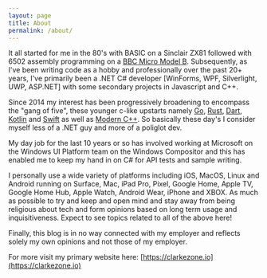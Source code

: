 ```yaml
---
layout: page
title: About
permalink: /about/
---
```


It all started for me in the 80's with BASIC on a Sinclair ZX81 followed with 6502 assembly programming on a [BBC Micro Model B](https://en.wikipedia.org/wiki/BBC_Micro).  Subsequently, as I've been writing code as a hobby and professionally over the past 20+ years, I've primarily been a .NET C# developer [WinForms, WPF, Silverlight, UWP, ASP.NET] with some secondary projects in Javascript and C++.

Since 2014 my interest has been progressively broadening to encompass the "gang of five", these younger c-like upstarts namely [Go](https://golang.org/), [Rust](https://www.rust-lang.org/), [Dart](https://dart.dev/), [Kotlin](https://kotlinlang.org/) and [Swift](https://swift.org/) as well as [Modern C++](https://moderncpp.com/).  So basically these day's I consider myself less of a .NET guy and more of a poliglot dev.

My day job for the last 10 years or so has involved working at Microsoft on the Windows UI Platform team on the Windows Compositor and this has enabled me to keep my hand in on C# for API tests and sample writing.

I personally use a wide variety of platforms including iOS, MacOS, Linux and Android running on Surface, Mac, iPad Pro, Pixel, Google Home, Apple TV, Google Home Hub, Apple Watch, Android Wear, iPhone and XBOX.  As much as possible to try and keep and open mind and stay away from being religious about tech and form opinions based on long term usage and inquisitiveness.  Expect to see topics related to all of the above here!

Finally, this blog is in no way connected with my employer and reflects solely my own opinions and not those of my employer.

For more visit my primary website here: [https://clarkezone.io](https://clarkezone.io)
